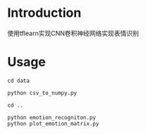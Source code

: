 # Introduction

使用tflearn实现CNN卷积神经网络实现表情识别

# Usage

```
cd data

python csv_to_numpy.py

cd ..

python emotion_recogniton.py
python plot_emotion_matrix.py
```